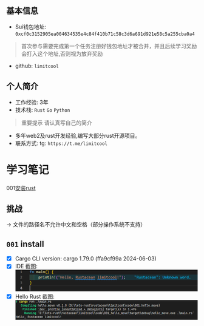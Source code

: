 ## 基本信息
- Sui钱包地址: `0xcf0c3152905ea004634535e4c84f410b71c58c3d6a691d921e58c5a255cba0a4`
> 首次参与需要完成第一个任务注册好钱包地址才被合并，并且后续学习奖励会打入这个地址,否则视为放弃奖励
- github: `limitcool`

## 个人简介
- 工作经验: 3年
- 技术栈: `Rust` `Go` `Python`
> 重要提示 请认真写自己的简介
- 多年web2及rust开发经验,编写大部分rust开源项目。
- 联系方式: tg: `https://t.me/limitcool`


# 学习笔记
001[安装rust](notes/001_install.md)

## 挑战
-> 文件的路径名不允许中文和空格（部分操作系统不支持）
##   `001`  install
- [X] Cargo CLI version: cargo 1.79.0 (ffa9cf99a 2024-06-03)
- [X] IDE 截图:![IDE](./images/ide.png)
- [X] Hello Rust 截图:![Hello Rust](./images/001.png)
